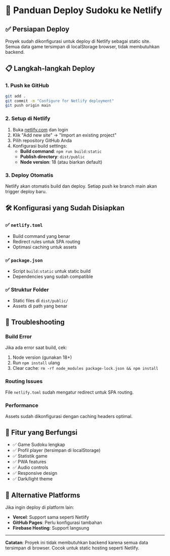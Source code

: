 # 🚀 Panduan Deploy Sudoku ke Netlify

## ✅ Persiapan Deploy

Proyek sudah dikonfigurasi untuk deploy di Netlify sebagai static site. Semua data game tersimpan di localStorage browser, tidak membutuhkan backend.

## 📋 Langkah-langkah Deploy

### 1. **Push ke GitHub**
```bash
git add .
git commit -m "Configure for Netlify deployment"
git push origin main
```

### 2. **Setup di Netlify**

1. Buka [netlify.com](https://netlify.com) dan login
2. Klik "Add new site" → "Import an existing project"
3. Pilih repository GitHub Anda
4. Konfigurasi build settings:
   - **Build command**: `npm run build:static`
   - **Publish directory**: `dist/public`
   - **Node version**: 18 (atau biarkan default)

### 3. **Deploy Otomatis**
Netlify akan otomatis build dan deploy. Setiap push ke branch main akan trigger deploy baru.

## 🛠️ Konfigurasi yang Sudah Disiapkan

### ✅ `netlify.toml`
- Build command yang benar
- Redirect rules untuk SPA routing
- Optimasi caching untuk assets

### ✅ `package.json` 
- Script `build:static` untuk static build
- Dependencies yang sudah compatible

### ✅ Struktur Folder
- Static files di `dist/public/`
- Assets di path yang benar

## 🔧 Troubleshooting

### Build Error
Jika ada error saat build, cek:
1. Node version (gunakan 18+)
2. Run `npm install` ulang
3. Clear cache: `rm -rf node_modules package-lock.json && npm install`

### Routing Issues
File `netlify.toml` sudah mengatur redirect untuk SPA routing.

### Performance
Assets sudah dikonfigurasi dengan caching headers optimal.

## 🎯 Fitur yang Berfungsi

- ✅ Game Sudoku lengkap
- ✅ Profil player (tersimpan di localStorage)
- ✅ Statistik game
- ✅ PWA features
- ✅ Audio controls
- ✅ Responsive design
- ✅ Dark/light theme

## 🚀 Alternative Platforms

Jika ingin deploy di platform lain:
- **Vercel**: Support sama seperti Netlify
- **GitHub Pages**: Perlu konfigurasi tambahan
- **Firebase Hosting**: Support langsung

---
**Catatan**: Proyek ini tidak membutuhkan backend karena semua data tersimpan di browser. Cocok untuk static hosting seperti Netlify.
